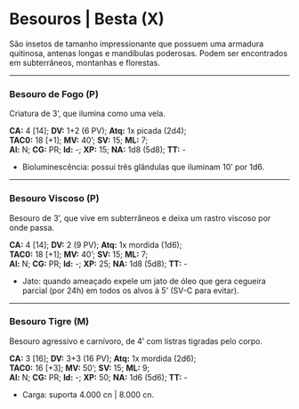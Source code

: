 # Besouros | Besta (X)

São insetos de tamanho impressionante que possuem uma armadura quitinosa, antenas longas e mandíbulas poderosas. Podem ser encontrados em subterrâneos, montanhas e florestas. 

---

### Besouro de Fogo (P)

Criatura de 3’, que ilumina como uma vela.

**CA:** 4 [14]; **DV:** 1+2 (6 PV); **Atq:** 1x picada (2d4);  
**TAC0:** 18 [+1]; **MV:** 40’; **SV:** 15; **ML:** 7;  
**Al:** N; **CG:** PR; **Id:** -; **XP:** 15; **NA:** 1d8 (5d8); **TT:** -

- Bioluminescência: possui três glândulas que iluminam 10’ por 1d6.

---

### Besouro Viscoso (P)

Besouro de 3’, que vive em subterrâneos e deixa um rastro viscoso por onde passa.

**CA:** 4 [14]; **DV:** 2 (9 PV); **Atq:** 1x mordida (1d6);  
**TAC0:** 18 [+1]; **MV:** 40’; **SV:** 15; **ML:** 7;  
**Al:** N; **CG:** PR; **Id:** -; **XP:** 25; **NA:** 1d8 (5d8); **TT:** -

- Jato: quando ameaçado expele um jato de óleo que gera cegueira parcial (por 24h) em todos os alvos à 5’ (SV-C para evitar).

---

### Besouro Tigre (M)

Besouro agressivo e carnívoro, de 4’ com listras tigradas pelo corpo.

**CA:** 3 [16]; **DV:** 3+3 (16 PV); **Atq:** 1x mordida (2d6);  
**TAC0:** 16 [+3]; **MV:** 50’; **SV:** 15; **ML:** 9;  
**Al:** N; **CG:** PR; **Id:** -; **XP:** 50; **NA:** 1d6 (5d6); **TT:** -

- Carga: suporta 4.000 cn | 8.000 cn.

